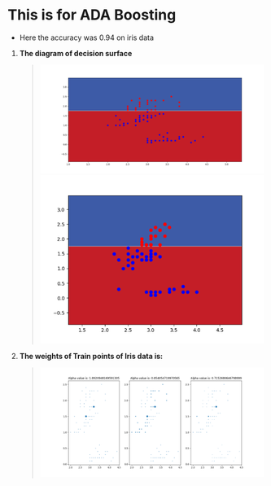 # This is for ADA Boosting 

* Here the accuracy was 0.94 on iris data

1. **The diagram of decision surface** 
    > ![alt text](q5_s1.png "DS")
    > ![alt text](q5_s2.png "DS")

2. **The weights of Train points of Iris data is:**
    > ![alt text](q5.png "Weight")    